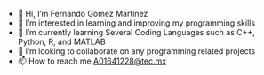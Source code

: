 - 👋 Hi, I’m Fernando Gómez Martínez
- 👀 I’m interested in learning and improving my programming skills
- 🌱 I’m currently learning Several Coding Languages such as C++, Python, R, and MATLAB
- 💞️ I’m looking to collaborate on any programming related projects
- 📫 How to reach me 
          A01641228@tec.mx

<!---
Fergomar1320/Fergomar1320 is a ✨ special ✨ repository because its `README.md` (this file) appears on your GitHub profile.
You can click the Preview link to take a look at your changes.
--->
